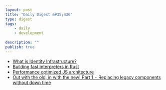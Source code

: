 ```yaml
---
layout: post
title: "Daily Digest &#35;436"
type: digest
tags: 
    - daily
    - development
    
description: ""
publish: true
---
```


- [What is Identity Infrastructure?](https://auth0.com/blog/what-is-identity-infrastructure/)
- [Building fast interpreters in Rust](https://blog.cloudflare.com/building-fast-interpreters-in-rust/)
- [Performance optimized JS architecture](https://itnext.io/performance-optimized-js-architecture-e95241d061f)
- [Out with the old, in with the new! Part 1  -  Replacing legacy components without down time](https://tech.just-eat.com/2019/03/04/out-with-the-old-in-with-the-new-part-1-%E2%80%8A-%E2%80%8Areplacing-legacy-components-without-down-time/)
